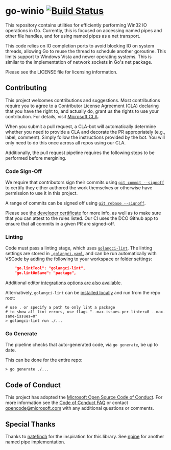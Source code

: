 # go-winio [![Build Status](https://github.com/microsoft/go-winio/actions/workflows/ci.yml/badge.svg)](https://github.com/microsoft/go-winio/actions/workflows/ci.yml)

This repository contains utilities for efficiently performing Win32 IO operations in
Go. Currently, this is focused on accessing named pipes and other file handles, and
for using named pipes as a net transport.

This code relies on IO completion ports to avoid blocking IO on system threads, allowing Go
to reuse the thread to schedule another goroutine. This limits support to Windows Vista and
newer operating systems. This is similar to the implementation of network sockets in Go's net
package.

Please see the LICENSE file for licensing information.

## Contributing

This project welcomes contributions and suggestions.
Most contributions require you to agree to a Contributor License Agreement (CLA) declaring that
you have the right to, and actually do, grant us the rights to use your contribution.
For details, visit [Microsoft CLA](https://cla.microsoft.com).

When you submit a pull request, a CLA-bot will automatically determine whether you need to
provide a CLA and decorate the PR appropriately (e.g., label, comment).
Simply follow the instructions provided by the bot.
You will only need to do this once across all repos using our CLA.

Additionally, the pull request pipeline requires the following steps to be performed before
mergining.

### Code Sign-Off

We require that contributors sign their commits using [`git commit --signoff`][git-commit-s]
to certify they either authored the work themselves or otherwise have permission to use it in this project.

A range of commits can be signed off using [`git rebase --signoff`][git-rebase-s].

Please see [the developer certificate](https://developercertificate.org) for more info,
as well as to make sure that you can attest to the rules listed.
Our CI uses the DCO Github app to ensure that all commits in a given PR are signed-off.

### Linting

Code must pass a linting stage, which uses [`golangci-lint`][lint].
The linting settings are stored in [`.golangci.yaml`](./.golangci.yaml), and can be run
automatically with VSCode by adding the following to your workspace or folder settings:

```json
    "go.lintTool": "golangci-lint",
    "go.lintOnSave": "package",
```

Additional editor [integrations options are also available][lint-ide].

Alternatively, `golangci-lint` can be [installed locally][lint-install] and run from the repo root:

```shell
# use . or specify a path to only lint a package
# to show all lint errors, use flags "--max-issues-per-linter=0 --max-same-issues=0"
> golangci-lint run ./...
```

### Go Generate

The pipeline checks that auto-generated code, via `go generate`, be up to date.

This can be done for the entire repo:

```shell
> go generate ./...
```

## Code of Conduct

This project has adopted the [Microsoft Open Source Code of Conduct](https://opensource.microsoft.com/codeofconduct/).
For more information see the [Code of Conduct FAQ](https://opensource.microsoft.com/codeofconduct/faq/) or
contact [opencode@microsoft.com](mailto:opencode@microsoft.com) with any additional questions or comments.

## Special Thanks

Thanks to [natefinch][natefinch] for the inspiration for this library.
See [npipe](https://github.com/natefinch/npipe) for another named pipe implementation.

[lint]: https://golangci-lint.run/
[lint-ide]: https://golangci-lint.run/usage/integrations/#editor-integration
[lint-install]: https://golangci-lint.run/usage/install/#local-installation

[git-commit-s]: https://git-scm.com/docs/git-commit#Documentation/git-commit.txt--s
[git-rebase-s]: https://git-scm.com/docs/git-rebase#Documentation/git-rebase.txt---signoff

[natefinch]: https://github.com/natefinch
